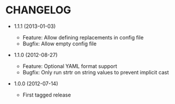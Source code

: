 CHANGELOG
=========

* 1.1.1 (2013-01-03)

  * Feature: Allow defining replacements in config file
  * Bugfix: Allow empty config file

* 1.1.0 (2012-08-27)

  * Feature: Optional YAML format support
  * Bugfix: Only run strtr on string values to prevent implicit cast

* 1.0.0 (2012-07-14)

  * First tagged release
